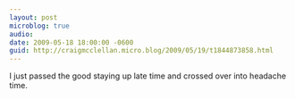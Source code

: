 ```yaml
---
layout: post
microblog: true
audio: 
date: 2009-05-18 18:00:00 -0600
guid: http://craigmcclellan.micro.blog/2009/05/19/t1844873858.html
---
```

I just passed the good staying up late time and crossed over into headache time.
